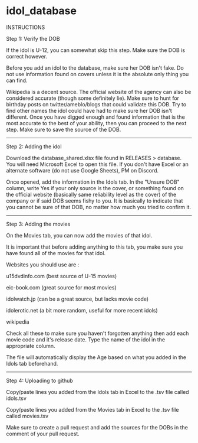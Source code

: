 # idol_database

INSTRUCTIONS

Step 1: Verify the DOB

If the idol is U-12, you can somewhat skip this step. Make sure the DOB is correct however.

Before you add an idol to the database, make sure her DOB isn't fake. Do not use information found on covers unless it is the absolute only thing you can find.

Wikipedia is a decent source. The official website of the agency can also be considered accurate (though some definitely lie). Make sure to hunt for birthday posts on twitter/ameblo/blogs that could validate this DOB. Try to find other names the idol could have had to make sure her DOB isn't different. Once you have digged enough and found information that is the most accurate to the best of your ability, then you can proceed to the next step. Make sure to save the source of the DOB.
__________________

Step 2: Adding the idol

Download the database_shared.xlsx file found in RELEASES > database. You will need Microsoft Excel to open this file. If you don't have Excel or an alternate software (do not use Google Sheets), PM on Discord.

Once opened, add the information in the Idols tab. In the "Unsure DOB" column, write Yes if your only source is the cover, or something found on the official website (basically same reliability level as the cover) of the company or if said DOB seems fishy to you. It is basically to indicate that you cannot be sure of that DOB, no matter how much you tried to confirm it.
__________________

Step 3: Adding the movies

On the Movies tab, you can now add the movies of that idol. 

It is important that before adding anything to this tab, you make sure you have found all of the movies for that idol.

Websites you should use are :

u15dvdinfo.com (best source of U-15 movies)

eic-book.com (great source for most movies)

idolwatch.jp (can be a great source, but lacks movie code)

idolerotic.net (a bit more random, useful for more recent idols)

wikipedia

Check all these to make sure you haven't forgotten anything then add each movie code and it's release date. Type the name of the idol in the appropriate column.

The file will automatically display the Age based on what you added in the Idols tab beforehand.
__________________

Step 4: Uploading to github

Copy/paste lines you added from the Idols tab in Excel to the .tsv file called idols.tsv

Copy/paste lines you added from the Movies tab in Excel to the .tsv file called movies.tsv

Make sure to create a pull request and add the sources for the DOBs in the comment of your pull request.
